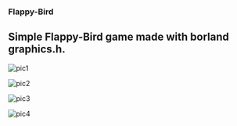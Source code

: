 ### Flappy-Bird
## Simple Flappy-Bird game made with borland graphics.h.

![pic1](https://user-images.githubusercontent.com/44777596/54880233-4a71da80-4e4b-11e9-8c79-35a44baf35b6.png)

![pic2](https://user-images.githubusercontent.com/44777596/54880248-7ab97900-4e4b-11e9-9907-ad0522928c15.png)

![pic3](https://user-images.githubusercontent.com/44777596/54880251-86a53b00-4e4b-11e9-870e-bbb6539c3b1f.png)

![pic4](https://user-images.githubusercontent.com/44777596/54880259-902ea300-4e4b-11e9-82ad-27f14b8f3e1c.png)
